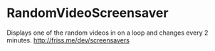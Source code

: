 RandomVideoScreensaver
======================

Displays one of the random videos in on a loop and changes every 2 minutes. http://friss.me/dev/screensavers
